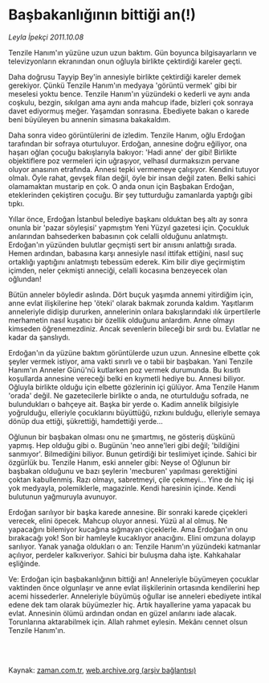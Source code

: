 # Başbakanlığının bittiği an(!)

*Leyla İpekçi 2011.10.08*

<td class="columnist-detail">
<p>Tenzile Hanım'ın yüzüne uzun uzun baktım. Gün boyunca bilgisayarların ve televizyonların ekranından onun oğluyla birlikte çektirdiği kareler geçti.</p>
<p>
<div id="haberMetinDiv">
<p>Daha doğrusu Tayyip Bey'in annesiyle birlikte çektirdiği kareler demek gerekiyor. Çünkü Tenzile Hanım'ın medyaya 'görüntü vermek' gibi bir meselesi yoktu bence. Tenzile Hanım'ın yüzündeki o kederli ve aynı anda coşkulu, bezgin, sıkılgan ama aynı anda mahcup ifade, bizleri çok sonraya davet ediyormuş meğer. Yaşamdan sonrasına. Ebediyete bakan o karede beni büyüleyen bu annenin simasına bakakaldım.
<p>Daha sonra video görüntülerini de izledim. Tenzile Hanım, oğlu Erdoğan tarafından bir sofraya oturtuluyor. Erdoğan, annesine doğru eğiliyor, ona haşarı oğlan çocuğu bakışlarıyla bakıyor: 'Hadi anne' der gibi! Birlikte objektiflere poz vermeleri için uğraşıyor, velhasıl durmaksızın pervane oluyor anasının etrafında. Annesi tepki vermemeye çalışıyor. Kendini tutuyor olmalı. Öyle rahat, gevşek filan değil, öyle bir insan değil zaten. Belki sahici olamamaktan mustarip en çok. O anda onun için Başbakan Erdoğan, eteklerinden çekiştiren çocuğu. Bir şey tutturduğu zamanlarda yaptığı gibi tıpkı.
<p>Yıllar önce, Erdoğan İstanbul belediye başkanı olduktan beş altı ay sonra onunla bir 'pazar söyleşisi' yapmıştım Yeni Yüzyıl gazetesi için. Çocukluk anılarından bahsederken babasının çok celalli olduğunu anlatmıştı. Erdoğan'ın yüzünden bulutlar geçmişti sert bir anısını anlattığı sırada. Hemen ardından, babasına karşı annesiyle nasıl ittifak ettiğini, nasıl suç ortaklığı yaptığını anlatmıştı tebessüm ederek. Kim bilir diye geçirmiştim içimden, neler çekmişti anneciği, celalli kocasına benzeyecek olan oğlundan!
<p>Bütün anneler böyledir aslında. Dört buçuk yaşımda annemi yitirdiğim için, anne evlat ilişkilerine hep 'öteki' olarak bakmak zorunda kaldım. Yaşıtlarım anneleriyle didişip dururken, annelerinin onlara bakışlarındaki ılık ürpertilerle merhametin nasıl kuşatıcı bir özellik olduğunu anlardım. Anne olmayı kimseden öğrenemezdiniz. Ancak sevenlerin bileceği bir sırdı bu. Evlatlar ne kadar da şanslıydı.
<p>Erdoğan'ın da yüzüne baktım görüntülerde uzun uzun. Annesine elbette çok şeyler vermek istiyor, ama vakti sınırlı ve o tabii bir başbakan. Yani Tenzile Hanım'ın Anneler Günü'nü kutlarken poz vermek durumunda. Bu kısıtlı koşullarda annesine vereceği belki en kıymetli hediye bu. Annesi biliyor. Oğluyla birlikte olduğu için elbette gözlerinin içi gülüyor. Ama Tenzile Hanım 'orada' değil. Ne gazetecilerle birlikte o anda, ne oturtulduğu sofrada, ne bulundukları o bahçeye ait. Başka bir yerde o. Kadim annelik bilgisiyle yoğrulduğu, elleriyle çocuklarını büyüttüğü, rızkını bulduğu, elleriyle semaya dönüp dua ettiği, şükrettiği, hamdettiği yerde...
<p>Oğlunun bir başbakan olması onu ne şımartmış, ne gösteriş düşkünü yapmış. Hep olduğu gibi o. Bugünün 'neo anne'leri gibi değil; 'bildiğini sanmıyor'. Bilmediğini biliyor. Bunun getirdiği bir teslimiyet içinde. Sahici bir özgürlük bu. Tenzile Hanım, eski anneler gibi: Neyse o! Oğlunun bir başbakan olduğunu ve bazı şeylerin 'mecburen' yapılması gerektiğini çoktan kabullenmiş. Razı olmayı, sabretmeyi, çile çekmeyi... Yine de hiç işi yok medyayla, polemiklerle, magazinle. Kendi haresinin içinde. Kendi bulutunun yağmuruyla avunuyor.
<p>Erdoğan sarılıyor bir başka karede annesine. Bir sonraki karede çiçekleri verecek, elini öpecek. Mahcup oluyor annesi. Yüzü al al olmuş. Ne yapacağını bilemiyor kucağına sığmayan çiçeklerle. Ama Erdoğan'ın onu bırakacağı yok! Son bir hamleyle kucaklıyor anacığını. Elini omzuna dolayıp sarılıyor. Yanak yanağa oldukları o an: Tenzile Hanım'ın yüzündeki katmanlar açılıyor, perdeler kalkıveriyor. Sahici bir buluşma daha işte. Kahkahalar eşliğinde.
<p>Ve: Erdoğan için başbakanlığının bittiği an! Anneleriyle büyümeyen çocuklar vaktinden önce olgunlaşır ve anne evlat ilişkilerinin ortasında kendilerini hep acemi hissederler. Anneleriyle büyümüş oğullar ise anneleri ebediyete intikal edene dek tam olarak büyümezler hiç. Artık hayallerine yama yapacak bu evlat. Annesinin ölümü ardından ondan en güzel anılarını iade alacak. Torunlarına aktarabilmek için. Allah rahmet eylesin. Mekânı cennet olsun Tenzile Hanım'ın.</p></p></p></p></p></p></p></p></div>
</p>


<p><br>
		 </br></p></td>

Kaynak: [zaman.com.tr](http://zaman.com.tr/yazar.do?yazino=1188211), [web.archive.org (arşiv bağlantısı)](http://web.archive.org/web/20111213113055/http://zaman.com.tr/yazar.do?yazino=1188211)
